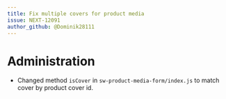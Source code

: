 ```yaml
---
title: Fix multiple covers for product media
issue: NEXT-12091
author_github: @Dominik28111
---
```

# Administration
* Changed method `isCover` in `sw-product-media-form/index.js` to match cover by product cover id.
